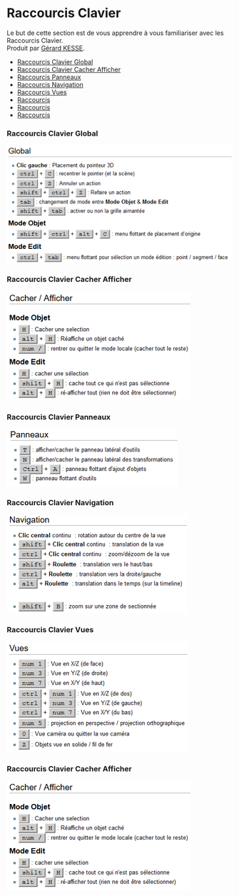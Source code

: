 # Raccourcis Clavier

Le but de cette section est de vous apprendre à vous familiariser avec les Raccourcis Clavier.  
Produit par 
[Gérard KESSE](https://github.com/gkesse/ "https://github.com/gkesse").

* [Raccourcis Clavier Global](#raccourcis-clavier-global "Raccourcis Clavier Global") 
* [Raccourcis Clavier Cacher Afficher](#raccourcis-clavier-cacher-afficher "Raccourcis Clavier Cacher Afficher") 
* [Raccourcis Panneaux](#raccourcis-panneaux "Raccourcis Panneaux") 
* [Raccourcis Navigation](#raccourcis-navigation "Raccourcis Navigation") 
* [Raccourcis Vues](#raccourcis-vues "Raccourcis Vues") 
* [Raccourcis ](#raccourcis- "Raccourcis ") 
* [Raccourcis ](#raccourcis- "Raccourcis ") 
* [Raccourcis ](#raccourcis- "Raccourcis ") 

### Raccourcis Clavier Global

![Image](https://raw.githubusercontent.com/gkesse/ReadyBlender/master/Notion/img/Raccourcis_Clavier_Global.png)  

### Raccourcis Clavier Cacher Afficher

![Image](https://raw.githubusercontent.com/gkesse/ReadyBlender/master/Notion/img/Raccourcis_Clavier_Cacher_Afficher.png)  

### Raccourcis Clavier Panneaux

![Image](https://raw.githubusercontent.com/gkesse/ReadyBlender/master/Notion/img/Raccourcis_Clavier_Panneaux.png)  

### Raccourcis Clavier Navigation

![Image](https://raw.githubusercontent.com/gkesse/ReadyBlender/master/Notion/img/Raccourcis_Clavier_Navigation.png)  

### Raccourcis Clavier Vues

![Image](https://raw.githubusercontent.com/gkesse/ReadyBlender/master/Notion/img/Raccourcis_Clavier_Vues.png)  

### Raccourcis Clavier Cacher Afficher

![Image](https://raw.githubusercontent.com/gkesse/ReadyBlender/master/Notion/img/Raccourcis_Clavier_Cacher_Afficher.png)  


